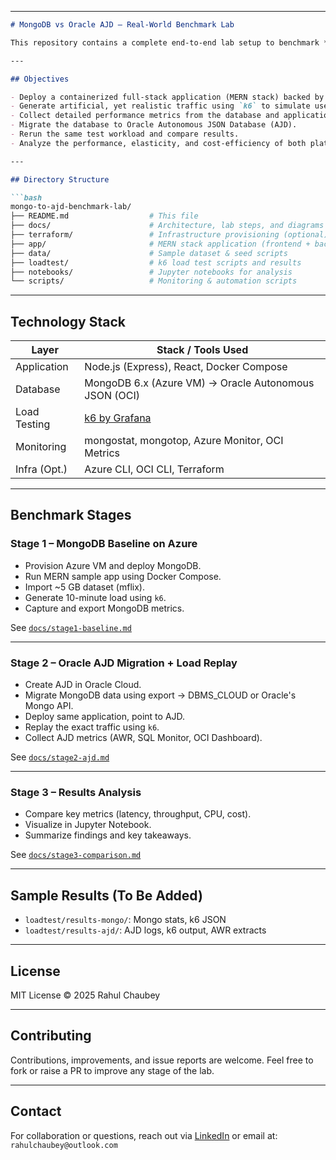 
---

````markdown
# MongoDB vs Oracle AJD – Real-World Benchmark Lab

This repository contains a complete end-to-end lab setup to benchmark **MongoDB running on Azure** versus **Oracle Autonomous JSON Database (AJD)** on OCI. The goal is to simulate a real-world application workload, generate consistent traffic, and gather performance insights that can guide platform migration decisions.

---

## Objectives

- Deploy a containerized full-stack application (MERN stack) backed by MongoDB on Azure.
- Generate artificial, yet realistic traffic using `k6` to simulate user activity.
- Collect detailed performance metrics from the database and application layers.
- Migrate the database to Oracle Autonomous JSON Database (AJD).
- Rerun the same test workload and compare results.
- Analyze the performance, elasticity, and cost-efficiency of both platforms.

---

## Directory Structure

```bash
mongo-to-ajd-benchmark-lab/
├── README.md                  # This file
├── docs/                      # Architecture, lab steps, and diagrams
├── terraform/                 # Infrastructure provisioning (optional)
├── app/                       # MERN stack application (frontend + backend)
├── data/                      # Sample dataset & seed scripts
├── loadtest/                  # k6 load test scripts and results
├── notebooks/                 # Jupyter notebooks for analysis
└── scripts/                   # Monitoring & automation scripts
````

---

## Technology Stack

| Layer        | Stack / Tools Used                                    |
| ------------ | ----------------------------------------------------- |
| Application  | Node.js (Express), React, Docker Compose              |
| Database     | MongoDB 6.x (Azure VM) → Oracle Autonomous JSON (OCI) |
| Load Testing | [k6 by Grafana](https://k6.io/)                       |
| Monitoring   | mongostat, mongotop, Azure Monitor, OCI Metrics       |
| Infra (Opt.) | Azure CLI, OCI CLI, Terraform                         |

---

## Benchmark Stages

### Stage 1 – MongoDB Baseline on Azure

* Provision Azure VM and deploy MongoDB.
* Run MERN sample app using Docker Compose.
* Import \~5 GB dataset (mflix).
* Generate 10-minute load using `k6`.
* Capture and export MongoDB metrics.

See [`docs/stage1-baseline.md`](docs/stage1-baseline.md)

---

### Stage 2 – Oracle AJD Migration + Load Replay

* Create AJD in Oracle Cloud.
* Migrate MongoDB data using export → DBMS\_CLOUD or Oracle's Mongo API.
* Deploy same application, point to AJD.
* Replay the exact traffic using `k6`.
* Collect AJD metrics (AWR, SQL Monitor, OCI Dashboard).

See [`docs/stage2-ajd.md`](docs/stage2-ajd.md)

---

### Stage 3 – Results Analysis

* Compare key metrics (latency, throughput, CPU, cost).
* Visualize in Jupyter Notebook.
* Summarize findings and key takeaways.

See [`docs/stage3-comparison.md`](docs/stage3-comparison.md)

---

## Sample Results (To Be Added)

* `loadtest/results-mongo/`: Mongo stats, k6 JSON
* `loadtest/results-ajd/`: AJD logs, k6 output, AWR extracts

---

## License

MIT License © 2025 Rahul Chaubey

---

## Contributing

Contributions, improvements, and issue reports are welcome. Feel free to fork or raise a PR to improve any stage of the lab.

---

## Contact

For collaboration or questions, reach out via [LinkedIn](https://www.linkedin.com/in/chaubeyrahul/) or email at: `rahulchaubey@outlook.com`

```


